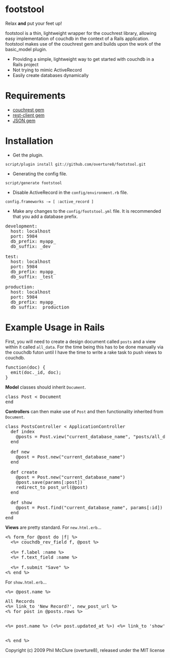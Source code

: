 footstool
=========

Relax **and** put your feet up!

footstool is a thin, lightweight wrapper for the couchrest library, allowing easy implementation of couchdb in the context of a Rails application.  footstool makes use of the couchrest gem and builds upon the work of the basic_model plugin.

- Providing a simple, lightweight way to get started with couchdb in a Rails project
- Not trying to mimic ActiveRecord
- Easily create databases dynamically

Requirements
============

- [couchrest gem](http://github.com/hpoydar/couchrest-rails)
- [rest-client gem](http://code.google.com/p/rest-client/)
- [JSON gem](http://flori.github.com/json/)

Installation
============

- Get the plugin.

`script/plugin install git://github.com/overture8/footstool.git`

- Generating the config file.

`script/generate footstool`

- Disable ActiveRecord in the `config/environment.rb` file.

`config.frameworks -= [ :active_record ]`

- Make any changes to the `config/footstool.yml` file.  It is recommended that you add a database prefix.

<pre>
development:
  host: localhost
  port: 5984
  db_prefix: myapp_
  db_suffix: _dev
          
test:
  host: localhost
  port: 5984
  db_prefix: myapp_
  db_suffix: _test
                  
production:
  host: localhost
  port: 5984
  db_prefix: myapp_
  db_suffix: _production
</pre>

Example Usage in Rails
=====================

First, you will need to create a design document called `posts` and a view within it called `all_data`.  For the time being this has to be done manually via the couchdb futon until I have the time to write a rake task to push views to couchdb.
<pre>
function(doc) {
  emit(doc._id, doc);
}
</pre>

**Model** classes should inherit `Document`.

<pre>
class Post < Document
end
</pre>

**Controllers** can then make use of `Post` and then functionality inherited from `Document`.

<pre>
class PostsController < ApplicationController
  def index
    @posts = Post.view("current_database_name", "posts/all_data")
  end
    
  def new
    @post = Post.new("current_database_name")
  end

  def create
    @post = Post.new("current_database_name")
    @post.save(params[:post])
    redirect_to post_url(@post)
  end

  def show
    @post = Post.find("current_database_name", params[:id])
  end
end
</pre>

**Views** are pretty standard.  For `new.html.erb`...

<pre>
<% form_for @post do |f| %> 
  <%= couchdb_rev_field f, @post %>

  <%= f.label :name %>
  <%= f.text_field :name %>

  <%= f.submit "Save" %>
<% end %>
</pre>

For `show.html.erb`...
<pre>
<%= @post.name %>
</pre>

<pre>
All Records
<%= link_to 'New Record?', new_post_url %>
<% for post in @posts.rows %>
  <p><%= post.name %> (<%= post.updated_at %>) <%= link_to 'show', post_url(post) %></p>                                                     
<% end %>  
</pre>

Copyright (c) 2009 Phil McClure (overture8), released under the MIT license

